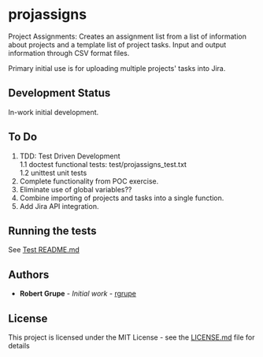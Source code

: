 # projassigns

Project Assignments: Creates an assignment list from a list of information about projects and a template list of project tasks.
Input and output information through CSV format files.

Primary initial use is for uploading multiple projects' tasks into Jira.

## Development Status

In-work initial development.

## To Do
1. TDD: Test Driven Development  
  1.1 doctest functional tests: test/projassigns_test.txt  
  1.2 unittest unit tests
2. Complete functionality from POC exercise.
3. Eliminate use of global variables??
4. Combine importing of projects and tasks into a single function.
5. Add Jira API integration.


## Running the tests

See [Test README.md](test/README.md)

## Authors

* **Robert Grupe** - *Initial work* - [rgrupe](https://github.com/rgrupe)

## License

This project is licensed under the MIT License - see the [LICENSE.md](LICENSE.md) file for details
